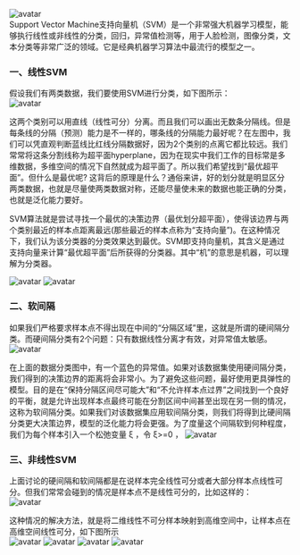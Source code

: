 
![avatar](https://github.com/Miraclelucy/ml_in_action/blob/main/img/ch07/1.png?raw=true)  
Support Vector Machine支持向量机（SVM）是一个非常强大机器学习模型，能够执行线性或非线性的分类，回归，异常值检测等，用于人脸检测，图像分类，文本分类等非常广泛的领域。它是经典机器学习算法中最流行的模型之一。

### 一、线性SVM

假设我们有两类数据，我们要使用SVM进行分类，如下图所示：  
![avatar](https://github.com/Miraclelucy/ml_in_action/blob/main/img/ch07/2.png?raw=true)

这两个类别可以用直线（线性可分）分离。而且我们可以画出无数条分隔线。但是每条线的分隔（预测）能力是不一样的，哪条线的分隔能力最好呢？在左图中，我们可以凭直观判断蓝线比红线分隔数据好，因为2个类别的点离它都比较远。我们常常将这条分割线称为超平面hyperplane，因为在现实中我们工作的目标常是多维数据，多维空间的情况下自然就成为超平面了。所以我们希望找到“最优超平面”。但什么是最优呢? 这背后的原理是什么？通俗来讲，好的划分就是明显区分两类数据，也就是尽量使两类数据对称，还能尽量使未来的数据也能正确的分类，也就是泛化能力要好。

SVM算法就是尝试寻找一个最优的决策边界（最优划分超平面），使得该边界与两个类别最近的样本点距离最远(那些最近的样本点称为“支持向量”)。在这种情况下，我们认为该分类器的分类效果达到最优。SVM即支持向量机，其含义是通过支持向量来计算“最优超平面”后所获得的分类器。其中“机”的意思是机器，可以理解为分类器。  

![avatar](https://github.com/Miraclelucy/ml_in_action/blob/main/img/ch07/3.png?raw=true)
![avatar](https://github.com/Miraclelucy/ml_in_action/blob/main/img/ch07/4.png?raw=true)

### 二、软间隔

如果我们严格要求样本点不得出现在中间的“分隔区域”里，这就是所谓的硬间隔分类。而硬间隔分类有2个问题：只有数据线性分离才有效，对异常值太敏感。  
![avatar](https://github.com/Miraclelucy/ml_in_action/blob/main/img/ch07/5.png?raw=true)

在上面的数据分类图中，有一个蓝色的异常值。如果对该数据集使用硬间隔分类，我们得到的决策边界的距离将会非常小。为了避免这些问题，最好使用更具弹性的模型。目的是在“保持分隔区间尽可能大”和“不允许样本点过界”之间找到一个良好的平衡，就是允许出现样本点最终可能在分割区间中间甚至出现在另一侧的情况，这称为软间隔分类。如果我们对该数据集应用软间隔分类，则我们将得到比硬间隔分类更大决策边界，模型的泛化能力将会更强。为了度量这个间隔软到何种程度，我们为每个样本引入一个松弛变量 ξ ，令 ξ>=0 ，
![avatar](https://github.com/Miraclelucy/ml_in_action/blob/main/img/ch07/6.png?raw=true)

### 三、非线性SVM

上面讨论的硬间隔和软间隔都是在说样本完全线性可分或者大部分样本点线性可分。但我们常常会碰到的情况是样本点不是线性可分的，比如这样的：  
![avatar](https://github.com/Miraclelucy/ml_in_action/blob/main/img/ch07/7.jpg?raw=true)

这种情况的解决方法，就是将二维线性不可分样本映射到高维空间中，让样本点在高维空间线性可分，如下图所示  
![avatar](https://github.com/Miraclelucy/ml_in_action/blob/main/img/ch07/8.jpg?raw=true)
![avatar](https://github.com/Miraclelucy/ml_in_action/blob/main/img/ch07/9.png?raw=true)
![avatar](https://github.com/Miraclelucy/ml_in_action/blob/main/img/ch07/10.png?raw=true)
![avatar](https://github.com/Miraclelucy/ml_in_action/blob/main/img/ch07/11.png?raw=true)
